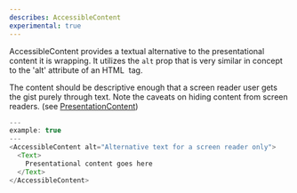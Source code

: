 ```yaml
---
describes: AccessibleContent
experimental: true
---
```


AccessibleContent provides a textual alternative to the presentational content it is wrapping. It utilizes the `alt` prop that is very similar in concept to the 'alt' attribute of an HTML <img> tag.

The content should be descriptive enough that a screen reader user gets the gist purely through text. Note the caveats on hiding content from screen readers. (see [PresentationContent](#PresentationContent))

```js
---
example: true
---
<AccessibleContent alt="Alternative text for a screen reader only">
  <Text>
    Presentational content goes here
  </Text>
</AccessibleContent>
```
